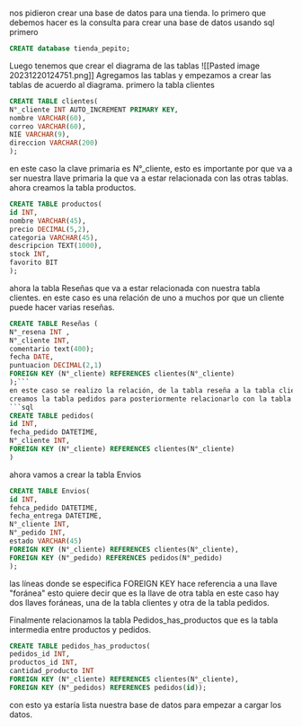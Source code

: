 nos pidieron crear una base de datos para una tienda.
lo primero que debemos hacer es la consulta para crear una base de datos usando sql
primero 

   ```sql
  CREATE database tienda_pepito;
   ```

Luego tenemos que crear el diagrama de las tablas 
![[Pasted image 20231220124751.png]]
Agregamos las tablas y empezamos a crear las tablas de acuerdo al diagrama.
primero la tabla clientes
```sql
CREATE TABLE clientes(
N°_cliente INT AUTO_INCREMENT PRIMARY KEY,
nombre VARCHAR(60),
correo VARCHAR(60),
NIE VARCHAR(9),
direccion VARCHAR(200)
);
```

en este caso la clave primaria es N°_cliente, esto es importante por que va a ser nuestra llave primaria la que va a estar relacionada con las otras tablas.
ahora creamos la tabla productos.
```sql
CREATE TABLE productos(
id INT,
nombre VARCHAR(45),
precio DECIMAL(5,2),
categoria VARCHAR(45),
descripcion TEXT(1000),
stock INT,
favorito BIT
);
```
ahora la tabla Reseñas que va a estar relacionada con nuestra tabla clientes. en este caso es una relación de uno a muchos por que un cliente puede hacer varias reseñas.
```sql
CREATE TABLE Reseñas (
N°_resena INT ,
N°_cliente INT,
comentario text(400);
fecha DATE,
puntuacion DECIMAL(2,1)
FOREIGN KEY (N°_cliente) REFERENCES clientes(N°_cliente)
);```
en este caso se realizo la relación, de la tabla reseña a la tabla clientes. en la ultima parte  <h5>FOREIGN KEY (N°_cliente) REFERENCES clientes(N°_cliente)</h5>
creamos la tabla pedidos para posteriormente relacionarlo con la tabla pedidos
```sql
CREATE TABLE pedidos(
id INT,
fecha_pedido DATETIME,
N°_cliente INT,
FOREIGN KEY (N°_cliente) REFERENCES clientes(N°_cliente)
)
```
ahora vamos a crear la tabla Envios
```sql
CREATE TABLE Envios(
id INT,
fehca_pedido DATETIME,
fecha_entrega DATETIME,
N°_cliente INT,
N°_pedido INT,
estado VARCHAR(45)
FOREIGN KEY (N°_cliente) REFERENCES clientes(N°_cliente),
FOREIGN KEY (N°_pedido) REFERENCES pedidos(N°_pedido)
);
```
las líneas donde se especifica FOREIGN KEY  hace referencia a una llave "foránea" esto quiere decir que es la llave de otra tabla en este caso hay dos llaves foráneas, una de la tabla clientes y otra de la tabla pedidos.

Finalmente relacionamos la tabla Pedidos_has_productos que es la tabla intermedia entre productos y pedidos.
```sql
CREATE TABLE pedidos_has_productos(
pedidos_id INT,
productos_id INT,
cantidad_producto INT
FOREIGN KEY (N°_cliente) REFERENCES clientes(N°_cliente),
FOREIGN KEY (N°_pedidos) REFERENCES pedidos(id));
```
con esto ya estaría lista nuestra base de datos para empezar a cargar los datos.